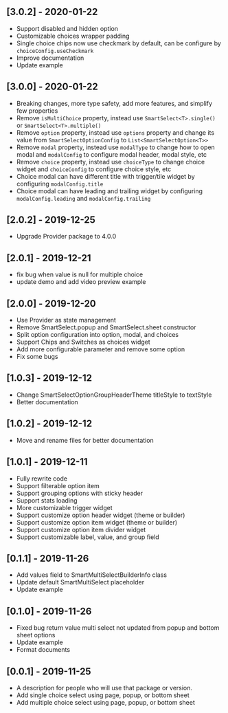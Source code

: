## [3.0.2] - 2020-01-22

* Support disabled and hidden option
* Customizable choices wrapper padding
* Single choice chips now use checkmark by default, can be configure by `choiceConfig.useCheckmark`
* Improve documentation
* Update example

## [3.0.0] - 2020-01-22

* Breaking changes, more type safety, add more features, and simplify few properties
* Remove `isMultiChoice` property, instead use `SmartSelect<T>.single()` or `SmartSelect<T>.multiple()`
* Remove `option` property, instead use `options` property and change its value from `SmartSelectOptionConfig` to `List<SmartSelectOption<T>>`
* Remove `modal` property, instead use `modalType` to change how to open modal and `modalConfig` to configure modal header, modal style, etc
* Remove `choice` property, instead use `choiceType` to change choice widget and `choiceConfig` to configure choice style, etc
* Choice modal can have different title with trigger/tile widget by configuring `modalConfig.title`
* Choice modal can have leading and trailing widget by configuring `modalConfig.leading` and `modalConfig.trailing`

## [2.0.2] - 2019-12-25

* Upgrade Provider package to 4.0.0

## [2.0.1] - 2019-12-21

* fix bug when value is null for multiple choice
* update demo and add video preview example

## [2.0.0] - 2019-12-20

* Use Provider as state management
* Remove SmartSelect.popup and SmartSelect.sheet constructor
* Split option configuration into option, modal, and choices
* Support Chips and Switches as choices widget
* Add more configurable parameter and remove some option
* Fix some bugs

## [1.0.3] - 2019-12-12

* Change SmartSelectOptionGroupHeaderTheme titleStyle to textStyle
* Better documentation

## [1.0.2] - 2019-12-12

* Move and rename files for better documentation

## [1.0.1] - 2019-12-11

* Fully rewrite code
* Support filterable option item
* Support grouping options with sticky header
* Support stats loading
* More customizable trigger widget
* Support customize option header widget (theme or builder)
* Support customize option item widget (theme or builder)
* Support customize option item divider widget
* Support customizable label, value, and group field

## [0.1.1] - 2019-11-26

* Add values field to SmartMultiSelectBuilderInfo class
* Update default SmartMultiSelect placeholder
* Update example

## [0.1.0] - 2019-11-26

* Fixed bug return value multi select not updated from popup and bottom sheet options
* Update example
* Format documents

## [0.0.1] - 2019-11-25

* A description for people who will use that package or version.
* Add single choice select using page, popup, or bottom sheet
* Add multiple choice select using page, popup, or bottom sheet